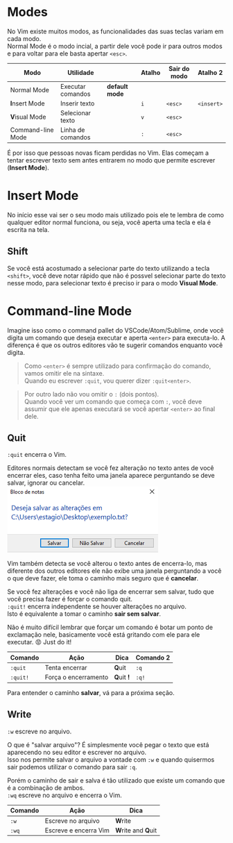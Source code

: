 # Modes
No Vim existe muitos modos, as funcionalidades das suas teclas variam em cada modo.  
Normal Mode é o modo incial, a partir dele você pode ir para outros modos e para voltar para ele basta apertar `<esc>`.  

| Modo              | Utilidade         |                  | Atalho | Sair do modo | Atalho 2   |
| ----------------- | ----------------- | ---------------- | ------ | ------------ | ---------- |
| Normal Mode       | Executar comandos | **default mode** |        |              |            |
| **I**nsert Mode   | Inserir texto     |                  | `i`    | `<esc>`      | `<insert>` |
| **V**isual Mode   | Selecionar texto  |                  | `v`    | `<esc>`      |            |
| Command-line Mode | Linha de comandos |                  | `:`    | `<esc>`      |            |

É por isso que pessoas novas ficam perdidas no Vim. Elas começam a tentar escrever texto sem antes entrarem no modo que permite escrever (**Insert Mode**).  

# Insert Mode
No início esse vai ser o seu modo mais utilizado pois ele te lembra de como qualquer editor normal funciona, ou seja, você aperta uma tecla e ela é escrita na tela.  

## Shift
Se você está acostumado a selecionar parte do texto utilizando a tecla `<shift>`, você deve notar rápido que não é possvel selecionar parte do texto nesse modo, para selecionar texto é preciso ir para o modo **Visual Mode**.  

# Command-line Mode
Imagine isso como o command pallet do VSCode/Atom/Sublime, onde você digita um comando que deseja executar e aperta `<enter>` para executa-lo. A diferença é que os outros editores vão te sugerir comandos enquanto você digita.  

> Como `<enter>` é sempre utilizado para confirmação do comando, vamos omitir ele na sintaxe.  
Quando eu escrever `:quit`, vou querer dizer `:quit<enter>`.  

> Por outro lado não vou omitir o `:` (dois pontos).  
Quando você ver um comando que começa com `:`, você deve assumir que ele apenas executará se você apertar `<enter>` ao final dele.  

## Quit
`:quit` encerra o Vim.  

Editores normais detectam se você fez alteração no texto antes de você encerrar eles, caso tenha feito uma janela aparece perguntando se deve salvar, ignorar ou cancelar.  
![Janela mostrando que o editor de texto pergunta se deve salvar, sair sem salvar ou cancelar](quit.png)  

Vim também detecta se você alterou o texto antes de encerra-lo, mas diferente dos outros editores ele não exibe uma janela perguntando a você o que deve fazer, ele toma o caminho mais seguro que é **cancelar**.  

Se você fez alterações e você não liga de encerrar sem salvar, tudo que você precisa fazer é forçar o comando quit.  
`:quit!` encerra independente se houver alterações no arquivo.  
Isto é equivalente a tomar o caminho **sair sem salvar**.  

Não é muito difícil lembrar que forçar um comando é botar um ponto de exclamação nele, basicamente você está gritando com ele para ele executar. :rage: Just do it!  

| Comando  | Ação                 | Dica           | Comando 2 |
| -------- | -------------------- | -------------- | --------- |
| `:quit`  | Tenta encerrar       | **Q**uit       | `:q`      |
| `:quit!` | Força o encerramento | **Q**uit **!** | `:q!`     |

Para entender o caminho **salvar**, vá para a próxima seção.  

## Write
`:w` escreve no arquivo.  

O que é "salvar arquivo"? É simplesmente você pegar o texto que está aparecendo no seu editor e escrever no arquivo.  
Isso nos permite salvar o arquivo a vontade com `:w` e quando quisermos sair podemos utilizar o comando para sair `:q`.  

Porém o caminho de sair e salva é tão utilizado que existe um comando que é a combinação de ambos.  
`:wq` escreve no arquivo e encerra o Vim.  

| Comando  | Ação                  | Dica                   |
| -----    | --------------------- | ---------------------- |
| `:w`     | Escreve no arquivo    | **W**rite              |
| `:wq`    | Escreve e encerra Vim | **W**rite and **Q**uit |
